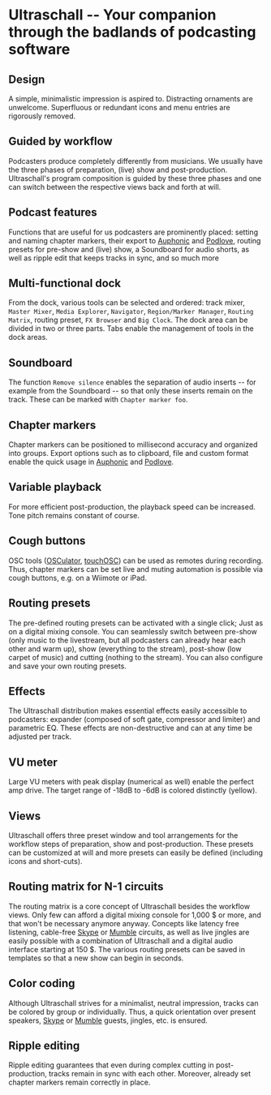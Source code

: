 # Ultraschall -- Your companion through the badlands of podcasting software

## Design

A simple, minimalistic impression is aspired to. Distracting ornaments are unwelcome. Superfluous or redundant icons and menu entries are rigorously removed.

## Guided by workflow

Podcasters produce completely differently from musicians. We usually have the three phases of preparation, (live) show and post-production. Ultraschall's program composition is guided by these three phases and one can switch between the respective views back and forth at will.

## Podcast features

Functions that are useful for us podcasters are prominently placed: setting and naming chapter markers, their export to [Auphonic](https://auphonic.com/) and [Podlove](http://podlove.org/), routing presets for pre-show and (live) show, a Soundboard for audio shorts, as well as ripple edit that keeps tracks in sync, and so much more

## Multi-functional dock

From the dock, various tools can be selected and ordered: track mixer, `Master Mixer`, `Media Explorer`, `Navigator`, `Region/Marker Manager`, `Routing Matrix`, routing preset, `FX Browser` and `Big Clock`. The dock area can be divided in two or three parts. Tabs enable the management of tools in the dock areas.

## Soundboard

The function `Remove silence` enables the separation of audio inserts -- for example from the Soundboard -- so that only these inserts remain on the track. These can be marked with `Chapter marker foo`.

## Chapter markers

Chapter markers can be positioned to millisecond accuracy and organized into groups. Export options such as to clipboard, file and custom format enable the quick usage in [Auphonic](https://auphonic.com/) and [Podlove](http://podlove.org/).

## Variable playback

For more efficient post-production, the playback speed can be increased. Tone pitch remains constant of course.

## Cough buttons

OSC tools ([OSCulator](http://www.osculator.net/), [touchOSC](http://hexler.net/software/touchosc)) can be used as remotes during recording. Thus, chapter markers can be set live and muting automation is possible via cough buttons, e.g. on a Wiimote or iPad.

## Routing presets

The pre-defined routing presets can be activated with a single click; Just as on a digital mixing console. You can seamlessly switch between pre-show (only music to the livestream, but all podcasters can already hear each other and warm up), show (everything to the stream), post-show (low carpet of music) and cutting (nothing to the stream). You can also configure and save your own routing presets.

## Effects

The Ultraschall distribution makes essential effects easily accessible to podcasters: expander (composed of soft gate, compressor and limiter) and parametric EQ. These effects are non-destructive and can at any time be adjusted per track.

## VU meter

Large VU meters with peak display (numerical as well) enable the perfect amp drive. The target range of -18dB to -6dB is colored distinctly (yellow).

## Views

Ultraschall offers three preset window and tool arrangements for the workflow steps of preparation, show and post-production. These presets can be customized at will and more presets can easily be defined (including icons and short-cuts).

## Routing matrix for N-1 circuits

The routing matrix is a core concept of Ultraschall besides the workflow views. Only few can afford a digital mixing console for 1,000 $ or more, and that won't be necessary anymore anyway. Concepts like latency free listening, cable-free [Skype](https://www.skype.com/en/) or [Mumble](http://wiki.mumble.info/wiki/Main_Page) circuits, as well as live jingles are easily possible with a combination of Ultraschall and a digital audio interface starting at 150 $. The various routing presets can be saved in templates so that a new show can begin in seconds.

## Color coding

Although Ultraschall strives for a minimalist, neutral impression, tracks can be colored by group or individually. Thus, a quick orientation over present speakers, [Skype](https://www.skype.com/en/) or [Mumble](http://wiki.mumble.info/wiki/Main_Page) guests, jingles, etc. is ensured.

## Ripple editing

Ripple editing guarantees that even during complex cutting in post-production, tracks remain in sync with each other. Moreover, already set chapter markers remain correctly in place.
